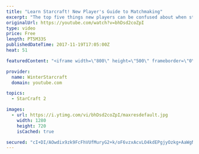 ```yaml
---
title: "Learn Starcraft! New Player's Guide to Matchmaking"
excerpt: "The top five things new players can be confused about when starting off playing Starcraft 2!"
originalUrl: https://youtube.com/watch?v=bhDsd2coZpI
type: video
price: Free
length: PT5M33S
publishedDateTime: 2017-11-19T17:05:00Z
heat: 51

featuredContent: "<iframe width=\"800\" height=\"500\" frameborder=\"0\" src=\"https://www.youtube.com/embed/bhDsd2coZpI\" allow=\"accelerometer; autoplay; encrypted-media; gyroscope; picture-in-picture\" allowfullscreen></iframe>"

provider:
  name: WinterStarcraft
  domain: youtube.com

topics:
  - StarCraft 2

images:
  - url: https://i.ytimg.com/vi/bhDsd2coZpI/maxresdefault.jpg
    width: 1280
    height: 720
    isCached: true

secured: "cI+DI/AOwdix9zk9FcFhVUfMuryG2+k/oF6vzxAcvLO4kdEPgjyOzkg+AaWgNfTDPIuPBsgQ20/eSRlupdmxEN8KFj3b8wR0h3XEKtHc3Q9Yfna/BZB8D2PimPqidDDLwXuOiaj8zzESuFI60PsRWr7P+4je0PGaYgnoeH29QbRsueSnYYM3RVUfeumb2oAXqa/pYv3ofCQoB+AIFW+O0riV90SImkNQatX1nGQRH0bj3mTu6LT7ntrvW8uGWNDbOed89Tiw/K2sYItMIhSe27daS+61g2aA+Xgx6kpuYNzYO6wyMgzb4Q+Qpo6ICLgruwcCW6SOgJu1bxJieWQI14lOwlu3yGcWQjdbimChknGizivkQr7k4pnuE3xFJ6V3A6sux5tsoMJ7O5BbdzIBpDSkej/+utZ5OEE88WD/lqE=;XBLBwzSb7nXlZhILZkp8wg=="
---
```


